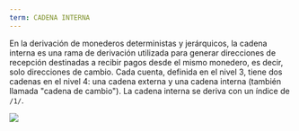 ```yaml
---
term: CADENA INTERNA
---
```


En la derivación de monederos deterministas y jerárquicos, la cadena interna es una rama de derivación utilizada para generar direcciones de recepción destinadas a recibir pagos desde el mismo monedero, es decir, solo direcciones de cambio. Cada cuenta, definida en el nivel 3, tiene dos cadenas en el nivel 4: una cadena externa y una cadena interna (también llamada "cadena de cambio"). La cadena interna se deriva con un índice de `/1/`.

![](../../dictionnaire/assets/22.png)